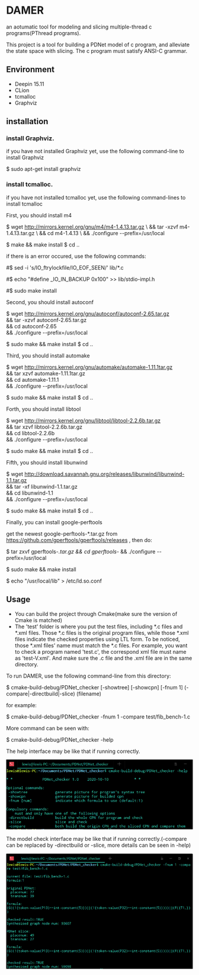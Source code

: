 # DAMER

an aotumatic tool for modeling and slicing multiple-thread c programs(PThread programs).

This project is a tool for building a PDNet model of c program, and alleviate the state space with slicing.
The c program must satisfy ANSI-C grammar.


## Environment
- Deepin 15.11
- CLion
- tcmalloc
- Graphviz

## installation 
### install Graphviz.

if you have not installed Graphviz yet, use the following command-line to install Graphviz

$ sudo apt-get install graphviz

### install tcmalloc.

if you have not installed tcmalloc yet, use the following command-lines to install tcmalloc

First, you should install m4

$ wget http://mirrors.kernel.org/gnu/m4/m4-1.4.13.tar.gz \\
&& tar -xzvf m4-1.4.13.tar.gz \\
&& cd m4-1.4.13 \\
&& ./configure --prefix=/usr/local

$ make && make install
$ cd ..

if there is an error occured, use the following commands:

#$ sed -i 's/IO_ftrylockfile/IO_EOF_SEEN/' lib/*.c

#$ echo "#define _IO_IN_BACKUP 0x100" >> lib/stdio-impl.h

#$ sudo make install

Second, you should install autoconf

$ wget http://mirrors.kernel.org/gnu/autoconf/autoconf-2.65.tar.gz \
&& tar -xzvf autoconf-2.65.tar.gz \
&& cd autoconf-2.65 \
&& ./configure --prefix=/usr/local

$ sudo make && make install
$ cd ..

Third, you should install automake

$ wget http://mirrors.kernel.org/gnu/automake/automake-1.11.1tar.gz \
&& tar xzvf automake-1.11.1tar.gz \
&& cd automake-1.11.1 \
&& ./configure --prefix=/usr/local

$ sudo make && make install
$ cd ..

Forth, you should install libtool

$ wget http://mirrors.kernel.org/gnu/libtool/libtool-2.2.6b.tar.gz \
&& tar xzvf libtool-2.2.6b.tar.gz \
&& cd libtool-2.2.6b \
&& ./configure --prefix=/usr/local

$ sudo make && make install
$ cd ..

Fifth, you should install libunwind

$ wget http://download.savannah.gnu.org/releases/libunwind/libunwind-1.1.tar.gz \
&& tar -xf libunwind-1.1.tar.gz \
&& cd libunwind-1.1 \
&& ./configure --prefix=/usr/local 

$ sudo make && make install
$ cd ..

Finally, you can install google-perftools

get the newest google-perftools-*.tar.gz from https://github.com/gperftools/gperftools/releases , then do:

$ tar zxvf gperftools-*.tar.gz
&& cd gperftools-*
&& ./configure --prefix=/usr/local

$ sudo make && make install

$ echo "/usr/local/lib" > /etc/ld.so.conf 

## Usage

- You can build the project through Cmake(make sure the version of Cmake is matched)
- The 'test' folder is where you put the test files, including *.c files and *.xml files. Those *.c files is the original program files, while those *.xml files indicate the checked properties using LTL form. To be noticed, those *.xml files' name must match the *.c files. For example, you want to check a program named 'test.c', the correspond xml file must name as 'test-V.xml'. And make sure the .c file and the .xml file are in the same directory.


To run DAMER, use the following command-line from this directory:

$ cmake-build-debug/PDNet_checker [-showtree] [-showcpn] [-fnum 1] (-compare|-directbuild|-slice) (filename)

for example:

$ cmake-build-debug/PDNet_checker -fnum 1 -compare test/fib_bench-1.c

More command can be seen with:

$ cmake-build-debug/PDNet_checker -help

The help interface may be like that if running correctly.

![Image text](https://github.com/ccisman/DAMER/blob/master/pic/help.png)

The model check interface may be like that if running correctly.(-compare can be replaced by -directbuild or -slice, more details can be seen in -help)

![Image text](https://github.com/ccisman/DAMER/blob/master/pic/compare.png)
